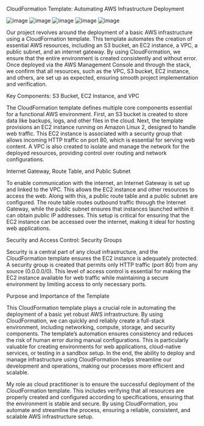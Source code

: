 CloudFormation Template: Automating AWS Infrastructure Deployment

![image](https://github.com/user-attachments/assets/e020c6e8-e4e4-480e-a515-a0f6549863c5) ![image](https://github.com/user-attachments/assets/3f43fec5-b8d5-4414-bf0a-4ac37f2a87ad) ![image](https://github.com/user-attachments/assets/c7161ee1-70b4-4de8-8647-9531ecdc5186)  ![image](https://github.com/user-attachments/assets/a2062901-75a4-481e-b613-bf11928d7b71) ![image](https://github.com/user-attachments/assets/b00e8e26-22ff-4744-832b-2ea3d401a85a)

Our project revolves around the deployment of a basic AWS infrastructure using a CloudFormation template. This template automates the creation of essential AWS resources, including an S3 bucket, an EC2 instance, a VPC, a public subnet, and an internet gateway. By using CloudFormation, we ensure that the entire environment is created consistently and without error. Once deployed via the AWS Management Console and through the stack, we confirm that all resources, such as the VPC, S3 bucket, EC2 instance, and others, are set up as expected, ensuring smooth project implementation and verification.

Key Components: S3 Bucket, EC2 Instance, and VPC

The CloudFormation template defines multiple core components essential for a functional AWS environment. First, an S3 bucket is created to store data like backups, logs, and other files in the cloud. Next, the template provisions an EC2 instance running on Amazon Linux 2, designed to handle web traffic. This EC2 instance is associated with a security group that allows incoming HTTP traffic on port 80, which is essential for serving web content. A VPC is also created to isolate and manage the network for the deployed resources, providing control over routing and network configurations.

Internet Gateway, Route Table, and Public Subnet

To enable communication with the internet, an Internet Gateway is set up and linked to the VPC. This allows the EC2 instance and other resources to access the web. Along with this, a public route table and a public subnet are configured. The route table routes outbound traffic through the Internet Gateway, while the public subnet ensures that instances launched within it can obtain public IP addresses. This setup is critical for ensuring that the EC2 instance can be accessed over the internet, making it ideal for hosting web applications.

Security and Access Control: Security Groups

Security is a central part of any cloud infrastructure, and the CloudFormation template ensures the EC2 instance is adequately protected. A security group is created that permits only HTTP traffic (port 80) from any source (0.0.0.0/0). This level of access control is essential for making the EC2 instance available for web traffic while maintaining a secure environment by limiting access to only necessary ports.

Purpose and Importance of the Template

This CloudFormation template plays a crucial role in automating the deployment of a basic yet robust AWS infrastructure. By using CloudFormation, we can quickly and reliably create a full-stack environment, including networking, compute, storage, and security components. The template’s automation ensures consistency and reduces the risk of human error during manual configurations. This is particularly valuable for creating environments for web applications, cloud-native services, or testing in a sandbox setup. In the end, the ability to deploy and manage infrastructure using CloudFormation helps streamline our development and operations, making our processes more efficient and scalable. 

My role as cloud practitioner is to ensure the successful deployment of the CloudFormation template. This includes verifying that all resources are properly created and configured according to specifications, ensuring that the environment is stable and secure. By using CloudFormation, you automate and streamline the process, ensuring a reliable, consistent, and scalable AWS infrastructure setup.
